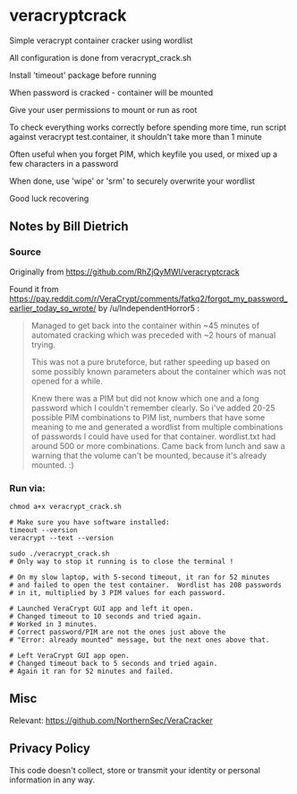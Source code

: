 # veracryptcrack

Simple veracrypt container cracker using wordlist

All configuration is done from veracrypt_crack.sh

Install 'timeout' package before running

When password is cracked - container will be mounted

Give your user permissions to mount or run as root

To check everything works correctly before spending more time, run script against veracrypt test.container, it shouldn't take more than 1 minute

Often useful when you forget PIM, which keyfile you used, or mixed up a few characters in a password

When done, use 'wipe' or 'srm' to securely overwrite your wordlist

Good luck recovering


## Notes by Bill Dietrich

### Source

Originally from https://github.com/RhZjQyMWI/veracryptcrack

Found it from https://pay.reddit.com/r/VeraCrypt/comments/fatkq2/forgot_my_password_earlier_today_so_wrote/ by /u/IndependentHorror5 :

> Managed to get back into the container within ~45 minutes of automated cracking which was preceded with ~2 hours of manual trying.
>
> This was not a pure bruteforce, but rather speeding up based on some possibly known parameters about the container which was not opened for a while.
>
> Knew there was a PIM but did not know which one and a long password which I couldn't remember clearly. So i've added 20-25 possible PIM combinations to PIM list, numbers that have some meaning to me and generated a wordlist from multiple combinations of passwords I could have used for that container. wordlist.txt had around 500 or more combinations. Came back from lunch and saw a warning that the volume can't be mounted, because it's already mounted. :)

### Run via:

```shell
chmod a+x veracrypt_crack.sh

# Make sure you have software installed:
timeout --version
veracrypt --text --version

sudo ./veracrypt_crack.sh
# Only way to stop it running is to close the terminal !

# On my slow laptop, with 5-second timeout, it ran for 52 minutes
# and failed to open the test container.  Wordlist has 208 passwords
# in it, multiplied by 3 PIM values for each password.

# Launched VeraCrypt GUI app and left it open.
# Changed timeout to 10 seconds and tried again.
# Worked in 3 minutes.
# Correct password/PIM are not the ones just above the
# "Error: already mounted" message, but the next ones above that.

# Left VeraCrypt GUI app open.
# Changed timeout back to 5 seconds and tried again.
# Again it ran for 52 minutes and failed.
```

## Misc

Relevant: https://github.com/NorthernSec/VeraCracker


## Privacy Policy

This code doesn't collect, store or transmit your identity or personal information in any way.
